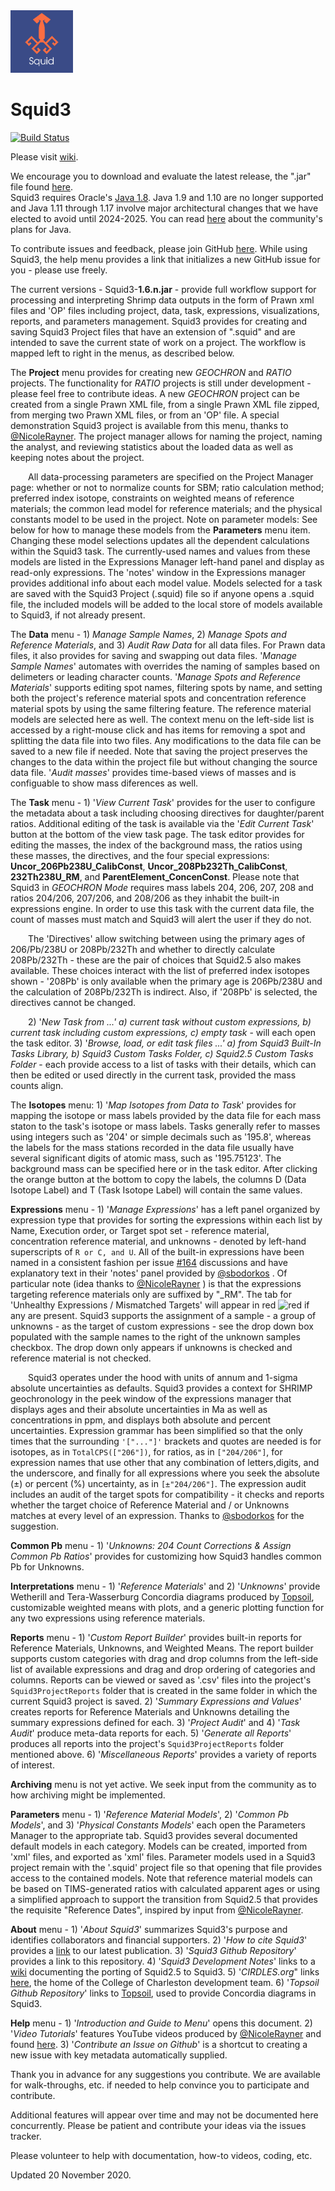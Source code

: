 <img src="https://github.com/CIRDLES/DRAKE/blob/master/logos/Squid/SquidLogo.png" width="100">

Squid3
=======

[![Build Status](https://travis-ci.org/CIRDLES/Squid.svg?branch=master)](https://travis-ci.org/CIRDLES/Squid)

Please visit [wiki](https://github.com/CIRDLES/Squid/wiki).

We encourage you to download
and evaluate the latest release, the ".jar" file found <a href="https://github.com/CIRDLES/Squid/releases" target="_blank">here</a>.  
Squid3 requires Oracle's <a href="http://www.oracle.com/technetwork/java/javase/downloads/jre8-downloads-2133155.html" target="_blank">Java 1.8</a>.  Java 1.9 and 1.10 are no longer supported and Java 1.11 through 1.17 involve major architectural changes that we have elected to avoid until 2024-2025.  You can read [here](https://en.wikipedia.org/wiki/Java_version_history) about the community's plans for Java.


To contribute issues and feedback, please join GitHub <a href="https://github.com/" target="_blank">here</a>. While using Squid3,
the help menu provides a link that
initializes a new GitHub issue for you - please use freely.

The current versions - Squid3-**1.6.n.jar** - provide full workflow
support for processing and interpreting Shrimp data outputs in the form of 
Prawn xml files and 'OP' files including project, data, task, expressions, visualizations, reports, and parameters management.  Squid3 provides for creating and saving Squid3 Project files that have an
extension of ".squid" and are intended to save the current state of work on a project.  The workflow is mapped left to right
in the menus, as described below.

The **Project** menu provides for creating new _GEOCHRON_ and _RATIO_ projects.  The functionality for _RATIO_ projects is still under development - please feel free to contribute ideas.  A new _GEOCHRON_ project can be created from a single Prawn XML file, from a single Prawn XML file zipped, from merging two Prawn XML files, or from an 'OP' file.  A special demonstration Squid3 project is available from this menu, thanks to [@NicoleRayner](https://github.com/NicoleRayner). The project manager allows for naming the project,
naming the analyst, and reviewing statistics about the loaded data as well as keeping notes about the project.  

&ensp;&ensp;&ensp;&ensp;All data-processing parameters are specified on the Project Manager page: whether or not to normalize counts for SBM; ratio calculation method; preferred index isotope, constraints on weighted means of reference materials; the common lead model for reference materials; and the physical constants model to be used in the project.  Note on parameter models: See below for how to manage these models from the **Parameters** menu item. Changing these model selections updates all the dependent calculations within the Squid3 task.  The currently-used names and values from these models are listed in the Expressions Manager left-hand panel and display as read-only expressions.  The 'notes' window in the Expressions manager provides additional info about each model value.  Models selected for a task are saved with the Squid3 Project (.squid) file so if anyone opens a .squid file, the included models will be added to the local store of models available to Squid3, if not already present.  

The **Data** menu - 1) _Manage Sample Names_, 
2) _Manage Spots and Reference Materials_, and 3) _Audit Raw Data_ for all data files.  For Prawn data files, it also provides for saving and swapping out data files.  '_Manage Sample Names_' automates with overrides the naming of samples based on delimeters or leading character counts.  '_Manage Spots and Reference Materials_' supports editing spot names,
filtering spots by name, and setting both the project's reference material spots and 
concentration reference material spots by using the same
filtering feature.  The reference material models are selected here as well.
The context menu on the left-side list is accessed by a
right-mouse click and has items for removing a spot and
splitting the data file into two files.  Any modifications to the data file can be saved
to a new file if needed.  Note that saving the project preserves the changes to the
data within the project file but without changing the source data file.  '_Audit masses_' provides 
time-based views of masses and is configuable to show mass diferences as well.

The **Task** menu - 1) '_View Current Task_' provides for the user to configure the metadata about a task including choosing directives for daughter/parent ratios.  Additional editing of the task is available via the '_Edit Current Task_' button at the bottom of the view task page. The task editor provides for editing the masses, the index of the background mass, the ratios using these masses, the directives, and the four special expressions: **Uncor_206Pb238U_CalibConst**, **Uncor_208Pb232Th_CalibConst**, **232Th238U_RM**, and **ParentElement_ConcenConst**.  Please note that Squid3 in _GEOCHRON Mode_ requires mass labels 204, 206, 207, 208 and ratios 204/206, 207/206, and 208/206 as they inhabit the built-in expressions engine.  In order to use this task with the current data file, the count of masses must match and Squid3 will alert the user if they do not.

&ensp;&ensp;&ensp;&ensp;The 'Directives' allow switching between using the primary ages of 206/Pb/238U or 208Pb/232Th and whether to directly calculate 208Pb/232Th - these are the pair of choices that Squid2.5 also makes available.  These choices interact with the list of preferred index isotopes shown - '208Pb' is only available when the primary age is 206Pb/238U and the calculation of 208Pb/232Th is indirect.  Also, if '208Pb' is selected, the directives cannot be changed.  

&ensp;&ensp;&ensp;&ensp;2) '_New Task from ...' a) current task without custom expressions, b) current task including custom expressions, c) empty task_ - will each open the task editor. 3) '_Browse, load, or edit task files ...' a) from Squid3 Built-In Tasks Library, b) Squid3 Custom Tasks Folder, c) Squid2.5 Custom Tasks Folder_ - each provide access to a list of tasks with their details, which can then be edited or used directly in the current task, provided the mass counts align.

The **Isotopes** menu:  1) '_Map Isotopes from Data to Task_' provides for mapping the isotope or mass labels provided by the data file for each mass staton to the task's isotope or mass labels.  Tasks generally refer to masses using integers such as '204' or simple decimals such as '195.8', whereas the labels for the mass stations recorded in the data file usually have several significant digits of atomic mass, such as '195.75123'.  The background mass can be specified here or in the task editor.  After clicking the orange button at the bottom to copy the labels, the columns D (Data Isotope Label) and T (Task Isotope Label) will contain the same values. 

**Expressions** menu - 1) '_Manage Expressions_' has a left panel organized by expression type that provides for sorting the expressions within each list by Name, Execution order, or Target spot set - reference material, concentration reference material, and unknowns - denoted by left-hand superscripts of ```R or C, and U```.  All of the built-in expressions have been named in a consistent fashion per issue [#164](https://github.com/CIRDLES/Squid/issues/164) discussions and have explanatory text in their 'notes' panel provided by [@sbodorkos](https://github.com/sbodorkos) .  Of particular note (idea thanks to [@NicoleRayner](https://github.com/NicoleRayner) ) is that the expressions targeting reference materials only are suffixed by "\_RM".  The tab for 'Unhealthy Expressions / Mismatched Targets' will appear in red ![red](https://placehold.it/15/f03c15/000000?text=+) if any are present.  Squid3 supports the assignment of a sample - a group of unknowns - as the target of custom expressions - see the drop down box populated with the sample names to the right of the unknown samples checkbox.  The drop down only appears if unknowns is checked and reference material is not checked.

&ensp;&ensp;&ensp;&ensp;Squid3 operates under the hood with units of annum and 1-sigma absolute uncertainties as defaults.  Squid3 provides a context for SHRIMP geochronology in the peek window of the expressions manager that displays ages and their absolute uncertainties in Ma as well as concentrations in ppm, and displays both absolute and percent uncertainties.  Expression grammar has been simplified so that the only times that the surrounding ```'["..."]'``` brackets and quotes are needed is for isotopes, as in ```TotalCPS(["206"])```, for ratios, as in ```["204/206"]```, for expression names that use other that any combination of letters,digits, and the underscore, and finally for all expressions where you seek the absolute (±) or percent (%) uncertainty, as in ```[±"204/206"]```.  The expression audit includes an audit of the target spots for compatibility - it checks and reports whether the target choice of Reference Material and / or Unknowns matches at every level of an expression.  Thanks to [@sbodorkos](https://github.com/sbodorkos) for the suggestion.  

**Common Pb** menu - 1) '_Unknowns: 204 Count Corrections & Assign Common Pb Ratios_' provides for customizing how Squid3 handles common Pb for Unknowns.

**Interpretations** menu - 1) '_Reference Materials_' and 2) '_Unknowns_' provide Wetherill and Tera-Wasserburg Concordia diagrams produced by [Topsoil](https://github.com/CIRDLES/Topsoil), customizable weighted means with plots, and a generic plotting function for any two expressions using reference materials.

**Reports** menu -  1) '_Custom Report Builder_' provides built-in reports for Reference Materials, Unknowns, and Weighted Means.  The report builder supports custom categories with drag and drop columns from the left-side list of available expressions and drag and drop ordering of categories and columns.  Reports can be viewed or saved as '.csv' files into the project's ```Squid3ProjectReports``` folder that is created in the same folder in which the current Squid3 project is saved. 2) '_Summary Expressions and Values_' creates reports for Reference Materials and Unknowns detailing the summary expressions defined for each.  3) '_Project Audit_' and 4) '_Task Audit_' produce meta-data reports for each.  5) '_Generate all Reports_' produces all reports into the project's ```Squid3ProjectReports``` folder mentioned above.  6) '_Miscellaneous Reports_' provides a variety of reports of interest.

**Archiving** menu is not yet active.  We seek input from the community as to how archiving might be implemented. 

**Parameters** menu - 1) '_Reference Material Models_', 2) '_Common Pb Models_', and 3) '_Physical Constants Models_' each open the Parameters Manager to the appropriate tab.  Squid3 provides several documented default models in each category.  Models can be created, imported from 'xml' files, and exported as 'xml' files.  Parameter models used in a Squid3 project remain with the '.squid' project file so that opening that file provides access to the contained models.  Note that reference material models can be based on TIMS-generated ratios with calculated apparent ages or using a simplified approach to support the transition from Squid2.5 that provides the requisite "Reference Dates", inspired by input from [@NicoleRayner](https://github.com/NicoleRayner).

**About** menu - 1) '_About Squid3_' summarizes Squid3's purpose and identifies collaborators and financial supporters.  2) '_How to cite Squid3_' provides a [link](https://ecat.ga.gov.au/geonetwork/srv/eng/catalog.search#/metadata/133870) to our latest publication. 3) '_Squid3 Github Repository_' provides a link to this repository.  4) '_Squid3 Development Notes_' links to a [wiki](https://github.com/CIRDLES/ET_Redux/wiki/SHRIMP:-Intro) documenting the porting of Squid2.5 to Squid3.  5) '_CIRDLES.org_" links [here](https://cirdles.org/), the home of the College of Charleston development team.  6) '_Topsoil Github Repository_' links to [Topsoil](https://github.com/CIRDLES/Topsoil), used to provide Concordia diagrams in Squid3.

**Help** menu - 1) '_Introduction and Guide to Menu_' opens this document.  2) '_Video Tutorials_' features YouTube videos produced by [@NicoleRayner](https://github.com/NicoleRayner) and found [here](https://www.youtube.com/channel/UCC6iRpem2LkdozahaIphXTg/playlists).  3) '_Contribute an Issue on Github_' is a shortcut to creating a new issue with key metadata automatically supplied.

Thank you in advance for any suggestions you contribute.  We are available for walk-throughs, etc.
if needed to help convince you to participate and contribute.

Additional features will appear over time and may not be documented here concurrently.
Please be patient and contribute your ideas via the issues tracker.

Please volunteer to help with documentation, how-to videos, coding, etc.

Updated 20 November 2020.
